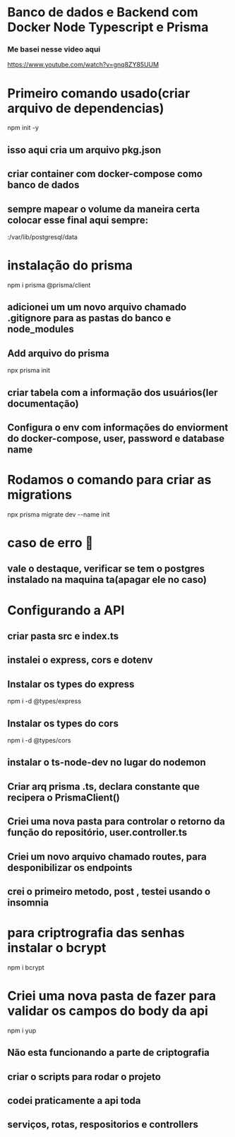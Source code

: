 # Banco de dados  e Backend com Docker Node Typescript e Prisma

### Me basei nesse video aqui 
https://www.youtube.com/watch?v=gnq8ZY85UUM

# Primeiro comando usado(criar arquivo de dependencias)
npm init -y

## isso aqui cria um arquivo pkg.json 

## criar  container com docker-compose como banco de dados

## sempre mapear o volume da maneira certa colocar esse final aqui sempre:
 :/var/lib/postgresql/data

# instalação do prisma
npm i prisma @prisma/client

## adicionei um um novo arquivo chamado .gitignore para as pastas do banco e node_modules

## Add arquivo do prisma
 npx prisma init

## criar tabela com a informação dos usuários(ler documentação)

## Configura o env com informações do enviorment do docker-compose, user, password e database name

# Rodamos o comando para criar as migrations 
npx prisma migrate dev --name init

# caso de erro 🩻

## vale o destaque, verificar se tem o postgres instalado na maquina ta(apagar ele no caso)  

# Configurando a API

## criar pasta src e index.ts

## instalei o express, cors e dotenv

## Instalar os types do express
npm i -d @types/express

## Instalar os types do cors
npm i -d @types/cors

## instalar o ts-node-dev no lugar do nodemon

## Criar arq prisma .ts, declara constante que recipera o PrismaClient()

## Criei uma nova pasta para controlar o retorno da função do repositório, user.controller.ts

## Criei um novo arquivo chamado routes, para desponibilizar os endpoints

## crei o primeiro metodo, post , testei usando o insomnia 

# para criptrografia das senhas instalar o bcrypt 
npm i bcrypt

# Criei uma nova pasta de fazer para validar os campos do body da api 
npm i yup

## Não esta funcionando a parte de criptografia

## criar o scripts para rodar o projeto 

## codei praticamente a api toda

## serviços, rotas, respositorios e controllers